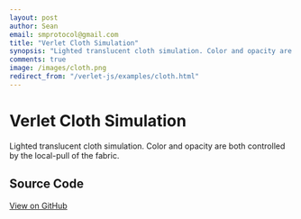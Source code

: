 ```yaml
---
layout: post
author: Sean
email: smprotocol@gmail.com
title: "Verlet Cloth Simulation"
synopsis: "Lighted translucent cloth simulation. Color and opacity are both controlled by the local-pull of the fabric."
comments: true
image: /images/cloth.png
redirect_from: "/verlet-js/examples/cloth.html"
---
```


<script type="text/javascript" src="/js/verlet-1.0.0.min.js"></script>

# Verlet Cloth Simulation

Lighted translucent cloth simulation. Color and opacity are both controlled by the local-pull of the fabric.


<canvas id="scratch" style="width: 800px; height: 500px; background: #000;"></canvas>
<script type="text/javascript">

function lerp(a, b, p) {
	return (b-a)*p + a;
}

window.onload = function() {
	var canvas = document.getElementById("scratch");

	// canvas dimensions
	var width = parseInt(canvas.style.width);
	var height = parseInt(canvas.style.height);

	// retina
	var dpr = window.devicePixelRatio || 1;
	canvas.width = width*dpr;
	canvas.height = height*dpr;
	canvas.getContext("2d").scale(dpr, dpr);

	// simulation
	var sim = new VerletJS(width, height, canvas);
	sim.friction = 1;
	sim.highlightColor = "#fff";
	
	// entities
	var min = Math.min(width,height)*0.5;
	var segments = 20;
	var cloth = sim.cloth(new Vec2(width/2,height/3), min, min, segments, 6, 0.9);
	
	cloth.drawConstraints = function(ctx, composite) {
		var stride = min/segments;
		var x,y;
		for (y=1;y<segments;++y) {
			for (x=1;x<segments;++x) {
				ctx.beginPath();

				var i1 = (y-1)*segments+x-1;
				var i2 = (y)*segments+x;
				
				ctx.moveTo(cloth.particles[i1].pos.x, cloth.particles[i1].pos.y);
				ctx.lineTo(cloth.particles[i1+1].pos.x, cloth.particles[i1+1].pos.y);
				
				ctx.lineTo(cloth.particles[i2].pos.x, cloth.particles[i2].pos.y);
				ctx.lineTo(cloth.particles[i2-1].pos.x, cloth.particles[i2-1].pos.y);
				
				var off = cloth.particles[i2].pos.x - cloth.particles[i1].pos.x;
				off += cloth.particles[i2].pos.y - cloth.particles[i1].pos.y;
				off *= 0.25;
				
				var coef = Math.round((Math.abs(off)/stride)*255);
				if (coef > 255)
					coef = 255;
				
				ctx.fillStyle = "rgba(" + coef + ",0," + (255-coef)+ "," +lerp(0.25,1,coef/255.0)+")";
				
				ctx.fill();
			}
		}
		
		var c;
		for (c in composite.constraints) {
			if (composite.constraints[c] instanceof PinConstraint) {
				var point = composite.constraints[c];
				ctx.beginPath();
				ctx.arc(point.pos.x, point.pos.y, 1.2, 0, 2*Math.PI);
				ctx.fillStyle = "rgba(255,255,255,1)";
				ctx.fill();
			}
		}
	}
	
	cloth.drawParticles = function(ctx, composite) {
		// do nothing for particles
	}
	
	// animation loop
	var legIndex = 0;
	var loop = function() {
		sim.frame(16);
		sim.draw();
		requestAnimFrame(loop);
	};

	loop();
};


</script>



## Source Code

<a href="https://github.com/subprotocol/verlet-js/blob/master/examples/cloth.html">View on GitHub</a>